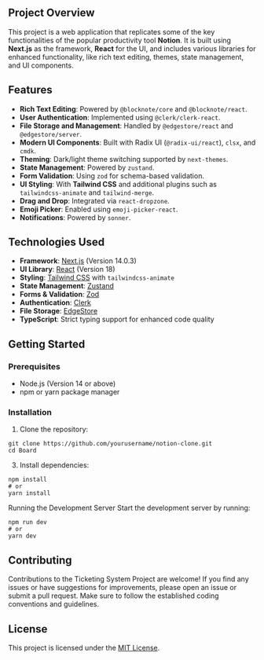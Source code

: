 ## Project Overview

This project is a web application that replicates some of the key functionalities of the popular productivity tool **Notion**. It is built using **Next.js** as the framework, **React** for the UI, and includes various libraries for enhanced functionality, like rich text editing, themes, state management, and UI components.

## Features

- **Rich Text Editing**: Powered by `@blocknote/core` and `@blocknote/react`.
- **User Authentication**: Implemented using `@clerk/clerk-react`.
- **File Storage and Management**: Handled by `@edgestore/react` and `@edgestore/server`.
- **Modern UI Components**: Built with Radix UI (`@radix-ui/react`), `clsx`, and `cmdk`.
- **Theming**: Dark/light theme switching supported by `next-themes`.
- **State Management**: Powered by `zustand`.
- **Form Validation**: Using `zod` for schema-based validation.
- **UI Styling**: With **Tailwind CSS** and additional plugins such as `tailwindcss-animate` and `tailwind-merge`.
- **Drag and Drop**: Integrated via `react-dropzone`.
- **Emoji Picker**: Enabled using `emoji-picker-react`.
- **Notifications**: Powered by `sonner`.

## Technologies Used

- **Framework**: [Next.js](https://nextjs.org/) (Version 14.0.3)
- **UI Library**: [React](https://reactjs.org/) (Version 18)
- **Styling**: [Tailwind CSS](https://tailwindcss.com/) with `tailwindcss-animate`
- **State Management**: [Zustand](https://github.com/pmndrs/zustand)
- **Forms & Validation**: [Zod](https://zod.dev/)
- **Authentication**: [Clerk](https://clerk.dev/)
- **File Storage**: [EdgeStore](https://edgestore.dev/)
- **TypeScript**: Strict typing support for enhanced code quality

## Getting Started

### Prerequisites

- Node.js (Version 14 or above)
- npm or yarn package manager

### Installation

1. Clone the repository:
```
git clone https://github.com/yourusername/notion-clone.git
cd Board
```

3. Install dependencies:
```
npm install
# or
yarn install
```

Running the Development Server
Start the development server by running:
```
npm run dev
# or
yarn dev
```

## Contributing

Contributions to the Ticketing System Project are welcome! If you find any issues or have suggestions for improvements, please open an issue or submit a pull request. Make sure to follow the established coding conventions and guidelines.

## License

This project is licensed under the [MIT License](LICENSE).

